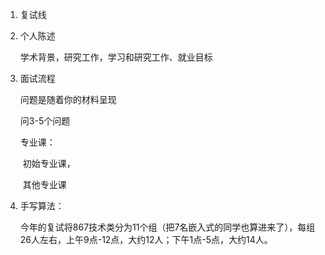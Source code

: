 1. 复试线

2. 个人陈述

   学术背景，研究工作，学习和研究工作、就业目标

3. 面试流程

   问题是随着你的材料呈现

   问3-5个问题

   专业课：

   ​              初始专业课，

   ​               其他专业课

4. 手写算法：

   今年的复试将867技术类分为11个组（把7名嵌入式的同学也算进来了），每组26人左右，上午9点-12点，大约12人；下午1点-5点，大约14人。

​      

